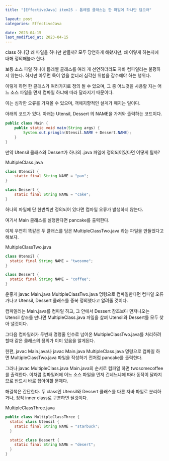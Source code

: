 ```yaml
---
title: "[EffectiveJava] item25 - 톱레벨 클래스는 한 파일에 하나만 담으라"

layout: post
categories: EffectiveJava

date: 2023-04-15
last_modified_at: 2023-04-15
---
```


class 하나당 왜 파일을 하나만 만들까? 모두 당연하게 해왔지만, 왜 이렇게 하는지에 대해 정의해볼까 한다.

보통 소스 파일 하나에 톱레벨 클래스를 여러 개 선언하더라도 자바 컴파일러는 불평하지 않는다. 하지만 아무런 득이 없을 뿐더러 심각한 위험을 감수해야 하는 행위다.

이렇게 하면 한 클래스가 여러가지로 정의 될 수 있으며, 그 중 어느것을 사용할 지는 어느 소스 파일을 먼저 컴파일 하냐에 따라 달라지기 때문이다.

이는 심각한 오류를 가져올 수 있으며, 객체지향적인 설계가 깨지는 일이다.


아래의 코드가 있다. 아래는 Utensil, Dessert 의 NAME을 가져와 출력하는 코드이다.

```java
public class Main {
    public static void main(String args) {
        System.out.pringln(Utensil.NAME + Dessert.NAME);
    }
}
```

만약 Utensil 클래스와 Dessert가 하나의 .java 파일에 정의되어있다면 어떻게 될까?

MultipleClass.java
```java
class Utensil {
    static final String NAME = "pan";
}

class Dessert {
    static final String NAME = "cake";
}
```

하나의 파일에 단 한번씩만 정의되어 있다면 컴파일 오류가 발생하지 않는다.

여기서 Main 클래스를 실행한다면 pancake를 출력한다.

이제 우연히 똑같은 두 클래스를 담은 MultipleClassTwo.java 라는 파일을 만들었다고 해보자.

MultipleClassTwo.java
```java
class Utensil {
  static final String NAME = "twosome";
}

class Dessert {
  static final String NAME = "coffee";
}
```

운좋게 javac Main.java MultipleClassTwo.java 명령으로 컴파일한다면 컴파일 오류가나고 Utensil, Dessert 클래스를 중복 정의했다고 알려줄 것이다.

컴파일러는 Main.java를 컴파일 하고, 그 안에서 Dessert 참조보다 먼저나오는 Utensil 참조를 만나면 MultipleClass.java 파일을 살펴 Utensil와 Dessert를 모두 찾아 낼것이다.

그다음 컴파일러가 두번째 명령줄 인수로 넘어온 MultipleClassTwo.java를 처리하려 할때 같은 클래스의 정의가 이미 있음을 알게된다.


한편, javac Main.java나 javac Main.java MultipleClass.java 명령으로 컴파일 하면 MultipleClassTwo.java 파일을 작성하기 전처럼 pancake를 출력한다.

그러나 javac MultipleClass.java Main.java의 순서로 컴파일 하면 twosomecoffee를 출력한다. 이처럼 컴파일러에 어느 소스 파일을 먼저 건네느냐에 따라 동작이 달라지므로 반드시 바로 잡아야할 문제다.


해결책은 간단한다. 두 class인 Utensil와 Dessert 클래스를 다른 자바 파일로 분리하거나, 정적 inner class로 구분하면 될것이다.

MultipleClassThree.java
```java
public class MultipleClassThree {
  static class Utensil {
    static final String NAME = "starbuck";
  }

  static class Dessert {
    static final String NAME = "desert";
  }
}

```
